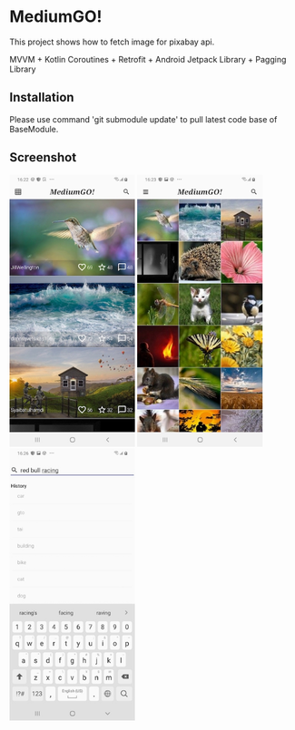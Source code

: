 
# MediumGO!
This project shows how to fetch image for pixabay api.

MVVM + Kotlin Coroutines + Retrofit + Android Jetpack Library + Pagging Library

## Installation
Please use command 'git submodule update' to pull latest code base of BaseModule.

## Screenshot
<img src="https://github.com/jack21024/just4image/blob/master/mediumgo_list.jpg" height="480"> <img src="https://github.com/jack21024/just4image/blob/master/mediumgo_grid.jpg" height="480"> <img src="https://github.com/jack21024/just4image/blob/master/mediumgo_search.jpg" height="480">

